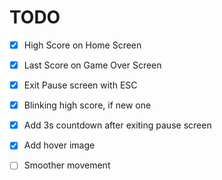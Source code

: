 # TODO

* [x] High Score on Home Screen
* [x] Last Score on Game Over Screen
* [x] Exit Pause screen with ESC
* [x] Blinking high score, if new one
* [x] Add 3s countdown after exiting pause screen
* [x] Add hover image

* [ ] Smoother movement
